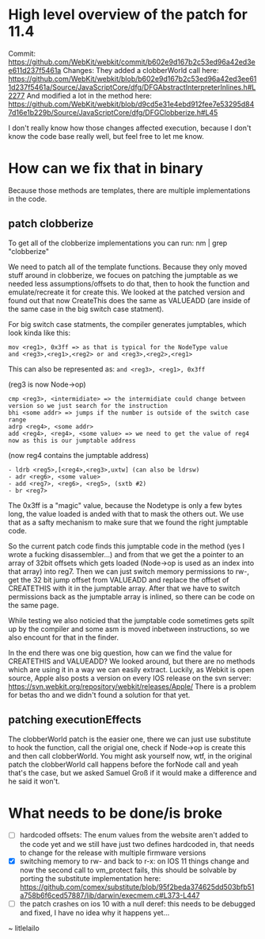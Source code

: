 # High level overview of the patch for 11.4
Commit: https://github.com/WebKit/webkit/commit/b602e9d167b2c53ed96a42ed3ee611d237f5461a
Changes:
They added a clobberWorld call here: https://github.com/WebKit/webkit/blob/b602e9d167b2c53ed96a42ed3ee611d237f5461a/Source/JavaScriptCore/dfg/DFGAbstractInterpreterInlines.h#L2277
And modified a lot in the method here: https://github.com/WebKit/webkit/blob/d9cd5e31e4ebd912fee7e53295d847d16e1b229b/Source/JavaScriptCore/dfg/DFGClobberize.h#L45

I don't really know how those changes affected execution, because I don't know the code base really well, but feel free to let me know.

# How can we fix that in binary
Because those methods are templates, there are multiple implementations in the code.

## patch clobberize
To get all of the clobberize implementations you can run:
nm <path to JSC> | grep "clobberize"

We need to patch all of the template functions.
Because they only moved stuff around in clobberize, we focues on patching the jumptable as we needed less assumptions/offsets to do that, then to hook the function and emulate/recreate it for create this.
We looked at the patched version and found out that now CreateThis does the same as VALUEADD (are inside of the same case in the big switch case statment).

For big switch case statments, the compiler generates jumptables, which look kinda like this:
```
mov <reg1>, 0x3ff => as that is typical for the NodeType value
and <reg3>,<reg1>,<reg2> or and <reg3>,<reg2>,<reg1>
```
This can also be represented as:
`and <reg3>, <reg1>, 0x3ff`

(reg3 is now Node->op)
```
cmp <reg3>, <intermidiate> => the intermidiate could change between version so we just search for the instruction
bhi <some addr> => jumps if the number is outside of the switch case range
adrp <reg4>, <some addr>
add <reg4>, <reg4>, <some value> => we need to get the value of reg4 now as this is our jumptable address
```

(now reg4 contains the jumptable address)
```
- ldrb <reg5>,[<reg4>,<reg3>,uxtw] (can also be ldrsw)
- adr <reg6>, <some value>
- add <reg7>, <reg6>, <reg5>, (sxtb #2)
- br <reg7>
```

The 0x3ff is a "magic" value, because the Nodetype is only a few bytes long, the value loaded is anded with that to mask the others out.
We use that as a safty mechanism to make sure that we found the right jumptable code.

So the current patch code finds this jumptable code in the method (yes I wrote a fucking disassembler...) and from that we get the a pointer to an array of 32bit offsets which gets loaded (Node->op is used as an index into that array) into reg7. Then we can just switch memory permissions to rw-, get the 32 bit jump offset from VALUEADD and replace the offset of CREATETHIS with it in the jumptable array.
After that we have to switch permissions back as the jumptable array is inlined, so there can be code on the same page.

While testing we also noticied that the jumptable code sometimes gets spilt up by the compiler and some asm is moved inbetween instructions, so we also encount for that in the finder.

In the end there was one big question, how can we find the value for CREATETHIS and VALUEADD? We looked around, but there are no methods which are using it in a way we can easily extract.
Luckily, as Webkit is open source, Apple also posts a version on every IOS release on the svn server: https://svn.webkit.org/repository/webkit/releases/Apple/
There is a problem for betas tho and we didn't found a solution for that yet.


## patching executionEffects
The clobberWorld patch is the easier one, there we can just use substitute to hook the function, call the origial one, check if Node->op is create this and then call clobberWorld.
You might ask yourself now, wtf, in the original patch the clobberWorld call happens before the forNode call and yeah that's the case, but we asked Samuel Groß if it would make a difference and he said it won't.

# What needs to be done/is broke
- [ ] hardcoded offsets: The enum values from the website aren't added to the code yet and we still have just two defines hardcoded in, that needs to change for the release with multiple firmware versions
- [x] switching memory to rw- and back to r-x: on IOS 11 things change and now the second call to vm_protect fails, this should be solvable by porting the substitute implementation here:  https://github.com/comex/substitute/blob/95f2beda374625dd503bfb51a758b6f6ced57887/lib/darwin/execmem.c#L373-L447
- [ ] the patch crashes on ios 10 with a null deref: this needs to be debugged and fixed, I have no idea why it happens yet...

~ litlelailo
